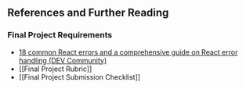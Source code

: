## References and Further Reading

### Final Project Requirements

- [18 common React errors and a comprehensive guide on React error handling (DEV Community)](https://dev.to/zipy/18-common-react-errors-and-a-comprehensive-guide-on-react-error-handling-cm2)
- [[Final Project Rubric]]
- [[Final Project Submission Checklist]]

